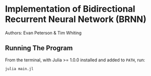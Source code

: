 # Implementation of Bidirectional Recurrent Neural Network (BRNN)

Authors: Evan Peterson & Tim Whiting

## Running The Program

From the terminal, with Julia >= 1.0.0 installed and added to `PATH`, run:

```julia
julia main.jl
```
